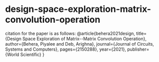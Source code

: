 # design-space-exploration-matrix-convolution-operation
citation for the paper is as follows:
@article{behera2021design,
  title={Design Space Exploration of Matrix--Matrix Convolution Operation},
  author={Behera, Piyalee and Deb, Arighna},
  journal={Journal of Circuits, Systems and Computers},
  pages={2150288},
  year={2021},
  publisher={World Scientific}
}
